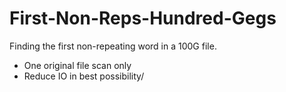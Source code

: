 # First-Non-Reps-Hundred-Gegs
Finding the first non-repeating word in a 100G file.
- One original file scan only
- Reduce IO in best possibility/
